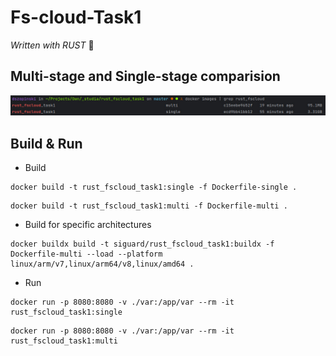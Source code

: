 # Fs-cloud-Task1 
<i>Written with RUST</i> 🦀

## Multi-stage and Single-stage comparision
<img src="doc/comparision.jpg" alt="single_stage=3.31GB; multi_stage=95.1MB">

## Build & Run
* Build
```shell
docker build -t rust_fscloud_task1:single -f Dockerfile-single .
```
```shell
docker build -t rust_fscloud_task1:multi -f Dockerfile-multi .
```

* Build for specific architectures
```shell
docker buildx build -t siguard/rust_fscloud_task1:buildx -f Dockerfile-multi --load --platform linux/arm/v7,linux/arm64/v8,linux/amd64 .
```

* Run
```shell
docker run -p 8080:8080 -v ./var:/app/var --rm -it rust_fscloud_task1:single
```
```shell
docker run -p 8080:8080 -v ./var:/app/var --rm -it rust_fscloud_task1:multi
```